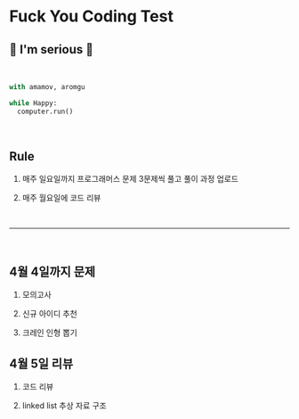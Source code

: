 # Fuck You Coding Test

## 💚  I'm serious 💚

<br>

```python
with amamov, aromgu

while Happy:
  computer.run()
```


<br>

## Rule

1. 매주 일요일까지 프로그래머스 문제 3문제씩 풀고 풀이 과정 업로드

2. 매주 월요일에 코드 리뷰

<!--
<br>

## Ref

- []()
-->

<br>

---

<br>

## 4월 4일까지 문제

1. 모의고사

2. 신규 아이디 추천

3. 크레인 인형 뽑기

## 4월 5일 리뷰

1. 코드 리뷰

2. linked list 추상 자료 구조

